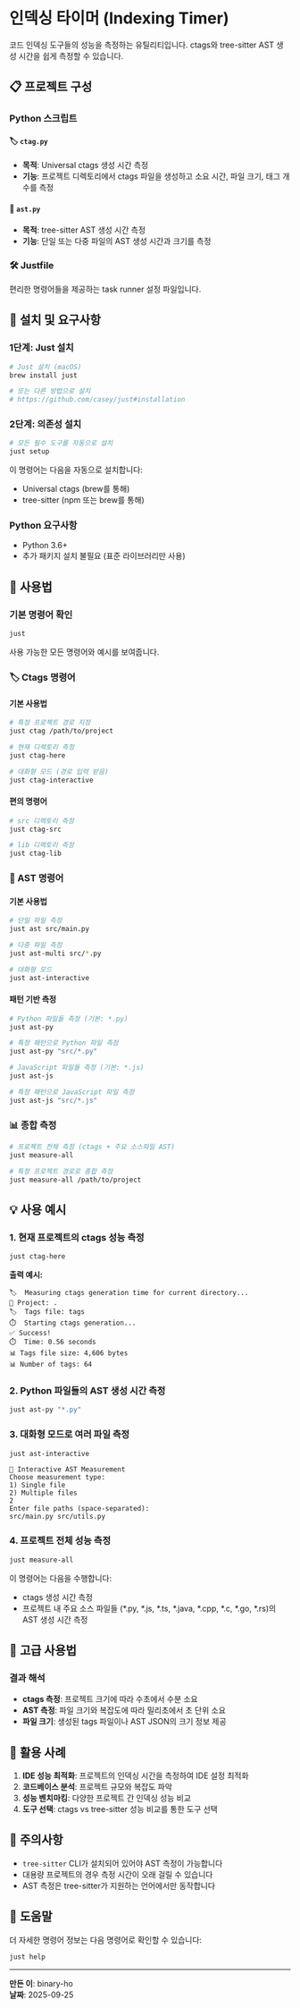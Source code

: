 # 인덱싱 타이머 (Indexing Timer)

코드 인덱싱 도구들의 성능을 측정하는 유틸리티입니다. ctags와 tree-sitter AST 생성 시간을 쉽게 측정할 수 있습니다.

## 📋 프로젝트 구성

### Python 스크립트

#### 🏷️ `ctag.py`
- **목적**: Universal ctags 생성 시간 측정
- **기능**: 프로젝트 디렉토리에서 ctags 파일을 생성하고 소요 시간, 파일 크기, 태그 개수를 측정

#### 🌳 `ast.py`
- **목적**: tree-sitter AST 생성 시간 측정
- **기능**: 단일 또는 다중 파일의 AST 생성 시간과 크기를 측정

### 🛠️ Justfile
편리한 명령어들을 제공하는 task runner 설정 파일입니다.

## 🚀 설치 및 요구사항

### 1단계: Just 설치
```bash
# Just 설치 (macOS)
brew install just

# 또는 다른 방법으로 설치
# https://github.com/casey/just#installation
```

### 2단계: 의존성 설치
```bash
# 모든 필수 도구를 자동으로 설치
just setup
```

이 명령어는 다음을 자동으로 설치합니다:
- Universal ctags (brew를 통해)
- tree-sitter (npm 또는 brew를 통해)

### Python 요구사항
- Python 3.6+
- 추가 패키지 설치 불필요 (표준 라이브러리만 사용)

## 📖 사용법

### 기본 명령어 확인
```bash
just
```
사용 가능한 모든 명령어와 예시를 보여줍니다.

### 🏷️ Ctags 명령어

#### 기본 사용법
```bash
# 특정 프로젝트 경로 지정
just ctag /path/to/project

# 현재 디렉토리 측정
just ctag-here

# 대화형 모드 (경로 입력 받음)
just ctag-interactive
```

#### 편의 명령어
```bash
# src 디렉토리 측정
just ctag-src

# lib 디렉토리 측정
just ctag-lib
```

### 🌳 AST 명령어

#### 기본 사용법
```bash
# 단일 파일 측정
just ast src/main.py

# 다중 파일 측정
just ast-multi src/*.py

# 대화형 모드
just ast-interactive
```

#### 패턴 기반 측정
```bash
# Python 파일들 측정 (기본: *.py)
just ast-py

# 특정 패턴으로 Python 파일 측정
just ast-py "src/*.py"

# JavaScript 파일들 측정 (기본: *.js)
just ast-js

# 특정 패턴으로 JavaScript 파일 측정
just ast-js "src/*.js"
```

### 📊 종합 측정

```bash
# 프로젝트 전체 측정 (ctags + 주요 소스파일 AST)
just measure-all

# 특정 프로젝트 경로로 종합 측정
just measure-all /path/to/project
```

## 💡 사용 예시

### 1. 현재 프로젝트의 ctags 성능 측정
```bash
just ctag-here
```

**출력 예시:**
```
🏷️  Measuring ctags generation time for current directory...
📁 Project: .
🏷️  Tags file: tags
⏱️  Starting ctags generation...
✅ Success!
⏱️  Time: 0.56 seconds
📊 Tags file size: 4,606 bytes
📊 Number of tags: 64
```

### 2. Python 파일들의 AST 생성 시간 측정
```bash
just ast-py "*.py"
```

### 3. 대화형 모드로 여러 파일 측정
```bash
just ast-interactive
```
```
🌳 Interactive AST Measurement
Choose measurement type:
1) Single file
2) Multiple files
2
Enter file paths (space-separated):
src/main.py src/utils.py
```

### 4. 프로젝트 전체 성능 측정
```bash
just measure-all
```

이 명령어는 다음을 수행합니다:
- ctags 생성 시간 측정
- 프로젝트 내 주요 소스 파일들 (*.py, *.js, *.ts, *.java, *.cpp, *.c, *.go, *.rs)의 AST 생성 시간 측정

## 🔧 고급 사용법

### 결과 해석
- **ctags 측정**: 프로젝트 크기에 따라 수초에서 수분 소요
- **AST 측정**: 파일 크기와 복잡도에 따라 밀리초에서 초 단위 소요
- **파일 크기**: 생성된 tags 파일이나 AST JSON의 크기 정보 제공

## 🎯 활용 사례

1. **IDE 성능 최적화**: 프로젝트의 인덱싱 시간을 측정하여 IDE 설정 최적화
2. **코드베이스 분석**: 프로젝트 규모와 복잡도 파악
3. **성능 벤치마킹**: 다양한 프로젝트 간 인덱싱 성능 비교
4. **도구 선택**: ctags vs tree-sitter 성능 비교를 통한 도구 선택

## 🚨 주의사항

- `tree-sitter` CLI가 설치되어 있어야 AST 측정이 가능합니다
- 대용량 프로젝트의 경우 측정 시간이 오래 걸릴 수 있습니다
- AST 측정은 tree-sitter가 지원하는 언어에서만 동작합니다

## 📝 도움말

더 자세한 명령어 정보는 다음 명령어로 확인할 수 있습니다:
```bash
just help
```

---

**만든 이**: binary-ho  
**날짜**: 2025-09-25